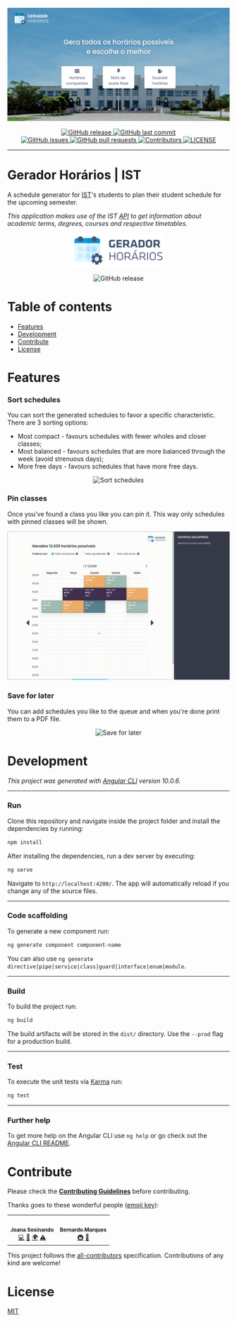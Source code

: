 ![](./src/assets/readme/banner.png)

<p align="center">
  <a href="https://github.com/joanasesinando/gerador-horarios-ist/releases/" target="_blank">
    <img alt="GitHub release" src="https://img.shields.io/github/v/release/joanasesinando/gerador-horarios-ist?include_prereleases&style=flat-square">
  </a>

  <a href="https://github.com/joanasesinando/gerador-horarios-ist/commits/master" target="_blank">
    <img src="https://img.shields.io/github/last-commit/joanasesinando/gerador-horarios-ist?style=flat-square" alt="GitHub last commit">
  </a>

  </br>

  <a href="https://github.com/joanasesinando/gerador-horarios-ist/issues" target="_blank">
    <img src="https://img.shields.io/github/issues/joanasesinando/gerador-horarios-ist?style=flat-square&color=red" alt="GitHub issues">
  </a>

  <a href="https://github.com/joanasesinando/gerador-horarios-ist/pulls" target="_blank">
    <img src="https://img.shields.io/github/issues-pr/joanasesinando/gerador-horarios-ist?style=flat-square&color=blue" alt="GitHub pull requests">
  </a>

  <a href="https://github.com/joanasesinando/gerador-horarios-ist#contribute" target="_blank">
    <img alt="Contributors" src="https://img.shields.io/badge/dynamic/json?color=orange&style=flat-square&label=all%20contributors&query=%24.contributors.length&url=https://raw.githubusercontent.com/joanasesinando/gerador-horarios-ist/master/.all-contributorsrc">
  </a>

  <a href="https://github.com/joanasesinando/gerador-horarios-ist/blob/master/LICENSE" target="_blank">
    <img alt="LICENSE" src="https://img.shields.io/github/license/joanasesinando/gerador-horarios-ist?style=flat-square&color=yellow">
  <a/>

</p>

<hr>
<h1>Gerador Horários | IST</h1>

A schedule generator for [IST](https://tecnico.ulisboa.pt/en/ )'s students to plan their student schedule for the upcoming semester.

*This application makes use of the IST [API](https://fenixedu.org/dev/api/ ) to get information about academic terms, degrees, courses and respective timetables.*

<p align="center">
  <img alt='logo' src='./src/assets/readme/logo.png'>
</p>

<p align="center">
  <img alt="GitHub release" src="https://raw.githubusercontent.com/joanasesinando/gerador-horarios-ist/master/src/assets/readme/presentation.gif">
</p>

# Table of contents

- [Features](#features)
- [Development](#development)
- [Contribute](#contribute)
- [License](#license)

# Features

### Sort schedules

You can sort the generated schedules to favor a specific characteristic.
There are 3 sorting options:
 - Most compact - favours schedules with fewer wholes and closer classes;
 - Most balanced - favours schedules that are more balanced through the week (avoid strenuous days);
 - More free days - favours schedules that have more free days.

<p align="center">
  <img alt="Sort schedules" src="https://raw.githubusercontent.com/joanasesinando/gerador-horarios-ist/master/src/assets/readme/feature1.gif">
</p>

### Pin classes

Once you've found a class you like you can pin it. This way only schedules with pinned classes will be shown.

<p align="center">
  <img alt="Pin classes" src="https://raw.githubusercontent.com/joanasesinando/gerador-horarios-ist/master/src/assets/readme/feature2.gif">
</p>

### Save for later

You can add schedules you like to the queue and when you're done print them to a PDF file.

<p align="center">
  <img alt="Save for later" src="https://raw.githubusercontent.com/joanasesinando/gerador-horarios-ist/master/src/assets/readme/feature3.gif">
</p>

# Development

*This project was generated with [Angular CLI](https://cli.angular.io/) version 10.0.6.*
<hr>

### Run
Clone this repository and navigate inside the project folder and install the dependencies by running:

```sh
npm install
```

After installing the dependencies, run a dev server by executing:

```sh
ng serve
```

Navigate to `http://localhost:4200/`. The app will automatically reload if you change any of the source files.
<hr>

### Code scaffolding
To generate a new component run:

```sh
ng generate component component-name
```

You can also use `ng generate directive|pipe|service|class|guard|interface|enum|module`.
<hr>

### Build
To build the project run:

```sh
ng build
```

The build artifacts will be stored in the `dist/` directory. Use the `--prod` flag for a production build.
<hr>

### Test
To execute the unit tests via [Karma](https://karma-runner.github.io) run:

```sh
ng test
```
<hr>

### Further help

To get more help on the Angular CLI use `ng help` or go check out the [Angular CLI README](https://github.com/angular/angular-cli/blob/master/README.md).

# Contribute

Please check the [**Contributing Guidelines**](https://github.com/joanasesinando/gerador-horarios-ist/blob/master/CONTRIBUTING.md) before contributing.

Thanks goes to these wonderful people ([emoji key](https://allcontributors.org/docs/en/emoji-key)):

<!-- ALL-CONTRIBUTORS-LIST:START - Do not remove or modify this section -->
<!-- prettier-ignore-start -->
<!-- markdownlint-disable -->
<table>
  <tr>
    <td align="center"><a href="https://github.com/joanasesinando"><img src="https://avatars.githubusercontent.com/u/43472922?v=4?s=100" width="100px;" alt=""/><br /><sub><b>Joana Sesinando</b></sub></a><br /><a href="https://github.com/joanasesinando/gerador-horarios-ist/commits?author=joanasesinando" title="Code">💻</a> <a href="#design-joanasesinando" title="Design">🎨</a> <a href="#translation-joanasesinando" title="Translation">🌍</a> <a href="https://github.com/joanasesinando/gerador-horarios-ist/commits?author=joanasesinando" title="Tests">⚠️</a></td>
    <td align="center"><a href="https://github.com/bernardocmarques"><img src="https://avatars.githubusercontent.com/u/28487792?v=4?s=100" width="100px;" alt=""/><br /><sub><b>Bernardo Marques</b></sub></a><br /><a href="#infra-bernardocmarques" title="Infrastructure (Hosting, Build-Tools, etc)">🚇</a> <a href="#ideas-bernardocmarques" title="Ideas, Planning, & Feedback">🤔</a></td>
  </tr>
</table>

<!-- markdownlint-restore -->
<!-- prettier-ignore-end -->

<!-- ALL-CONTRIBUTORS-LIST:END -->

This project follows the [all-contributors](https://github.com/all-contributors/all-contributors) specification. Contributions of any kind are welcome!

# License
[MIT](https://github.com/joanasesinando/gerador-horarios-ist/edit/master/README.md)
